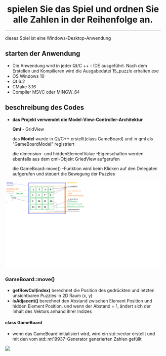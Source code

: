 <h1 align = "center"> spielen Sie das Spiel und ordnen Sie alle Zahlen in der Reihenfolge an. </h1>

---

dieses Spiel ist eine Windows-Desktop-Anwendung
## starten der Anwendung
- Die Anwendung wird in jeder Qt/C ++ - IDE ausgeführt. Nach dem Erstellen und Kompilieren wird die Ausgabedatei 15_puzzle erhalten.exe
- OS Windows 10
- Qt 6.2
- CMake 3.16
- Compiler MSVC oder MINGW_64
## beschreibung des Codes
- **das Projekt verwendet die Model-View-Controller-Architektur**

   **Qml** - GridView

   das **Model** wurde in Qt/C++ erstellt(class GameBoard) und in qml als "GameBoardModel" registriert

  die dimension- und hiddenElementValue -Eigenschaften werden ebenfalls aus dem qml-Objekt GriedView aufgerufen

  die GameBoard::move() -Funktion wird beim Klicken auf den Delegaten aufgerufen und steuert die Bewegung der Puzzles
  
 <div id="header" align="center">
  <img src="15_puzzle.png" width="2400"/>
</div>

### GameBoard::move() 
-   **getRowCol(index)** berechnet die Position des gedrückten und letzten unsichtbaren Puzzles in 2D Raum (x, y)
-   **isAdjacent()** berechnet den Abstand zwischen Element Position und hidden Element Position. und wenn der Abstand = 1, ändert sich der Inhalt des Vektors anhand ihrer Indizes

#### class GameBoard
- wenn das GameBoard initialisiert wird, wird ein std::vector erstellt und mit den vom std::mt19937-Generator generierten Zahlen gefüllt

  
![](https://komarev.com/ghpvc/?username=your-github-dronows)

